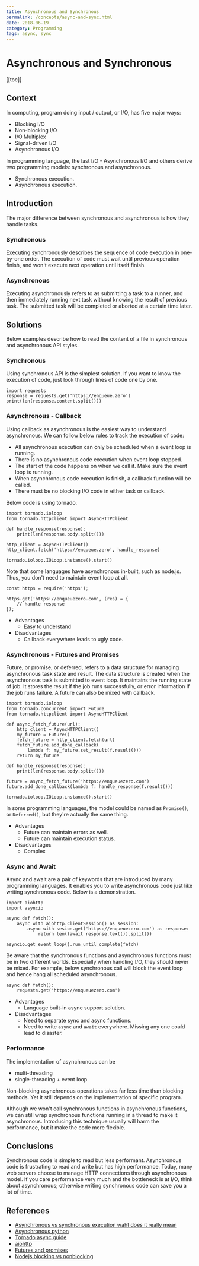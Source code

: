 ```yaml
---
title: Asynchronous and Synchronous
permalink: /concepts/async-and-sync.html
date: 2018-06-19
category: Programming
tags: async, sync
---
```


# Asynchronous and Synchronous

[[toc]]

## Context

In computing, program doing input / output, or I/O, has five major ways:

* Blocking I/O
* Non-blocking I/O
* I/O Multiplex
* Signal-driven I/O
* Asynchronous I/O

In programming language, the last I/O - Asynchronous I/O and others derive two programming models: synchronous and asynchronous.

* Synchronous execution.
* Asynchronous execution.

## Introduction

The major difference between synchronous and asynchronous is how they handle tasks.

### Synchronous

Executing synchronously describes the sequence of code execution in one-by-one order. The execution of code must wait until previous operation finish, and won't execute next operation until itself finish.

### Asynchronous

Executing asynchronously refers to as submitting a task to a runner, and then immediately running next task without knowing the result of previous task. The submitted task will be completed or aborted at a certain time later.

## Solutions

Below examples describe how to read the content of a file in synchronous and asynchronous API styles.

### Synchronous

Using synchronous API is the simplest solution. If you want to know the execution of code, just look through lines of code one by one.

```
import requests
response = requests.get('https://enqueue.zero')
print(len(response.content.split()))
```

### Asynchronous - Callback

Using callback as asynchronous is the easiest way to understand asynchronous. We can follow below rules to track the execution of code:

* All asynchronous execution can only be scheduled when a event loop is running.
* There is no asynchronous code execution when event loop stopped.
* The start of the code happens on when we call it. Make sure the event loop is running.
* When asynchronous code execution is finish, a callback function will be called.
* There must be no blocking I/O code in either task or callback.

Below code is using tornado.

```
import tornado.ioloop
from tornado.httpclient import AsyncHTTPClient

def handle_response(response):
    print(len(response.body.split()))

http_client = AsyncHTTPClient()
http_client.fetch('https://enqueue.zero', handle_response)

tornado.ioloop.IOLoop.instance().start()
```

Note that some languages have asynchronous in-built, such as node.js. Thus, you don't need to maintain event loop at all.

```
const https = require('https');

https.get('https://enqueuezero.com', (res) = {
    // handle response
});
```

* Advantages
    * Easy to understand
* Disadvantages
    * Callback everywhere leads to ugly code.

### Asynchronous - Futures and Promises

Future, or promise, or deferred, refers to a data structure for managing asynchronous task state and result. The data structure is created when the asynchronous task is submitted to event loop. It maintains the running state of job. It stores the result if the job runs successfully, or error information if the job runs failure. A future can also be mixed with callback.

```
import tornado.ioloop
from tornado.concurrent import Future
from tornado.httpclient import AsyncHTTPClient

def async_fetch_future(url):
    http_client = AsyncHTTPClient()
    my_future = Future()
    fetch_future = http_client.fetch(url)
    fetch_future.add_done_callback(
        lambda f: my_future.set_result(f.result()))
    return my_future

def handle_response(response):
    print(len(response.body.split()))

future = async_fetch_future('https://enqueuezero.com')
future.add_done_callback(lambda f: handle_response(f.result()))

tornado.ioloop.IOLoop.instance().start()
```

In some programming languages, the model could be named as `Promise()`, or `Deferred()`, but they're actually the same thing.

* Advantages
    * Future can maintain errors as well.
    * Future can maintain execution status.
* Disadvantages
    * Complex

### Async and Await

Async and await are a pair of keywords that are introduced by many programming languages. It enables you to write asynchronous code just like writing synchronous code. Below is a demonstration.

```
import aiohttp
import asyncio

async def fetch():
    async with aiohttp.ClientSession() as session:
        async with sesion.get('https://enqueuezero.com') as response:
            return len((await response.text()).split())

asyncio.get_event_loop().run_until_complete(fetch)
```

Be aware that the synchronous functions and asynchronous functions must be in two different worlds. Especially when handling I/O, they should never be mixed. For example, below synchronous call will block the event loop and hence hang all scheduled asynchronous.

```
async def fetch():
    requests.get('https://enqueuezero.com')
```

* Advantages
    * Language built-in async support solution.
* Disadvantages
    * Need to separate sync and async functions.
    * Need to write `async` and `await` everywhere. Missing any one could lead to disaster.

### Performance

The implementation of asynchronous can be

* multi-threading
* single-threading + event loop.

Non-blocking asynchronous operations takes far less time than blocking methods. Yet it still depends on the implementation of specific program.

Although we won't call synchronous functions in asynchronous functions, we can still wrap synchronous functions running in a thread to make it asynchronous. Introducing this technique usually will harm the performance, but it make the code more flexible.

## Conclusions

Synchronous code is simple to read but less performant. Asynchronous code is frustrating to read and write but has high performance. Today, many web servers choose to manage HTTP connections through asynchronous model. If you care performance very much and the bottleneck is at I/O, think about asynchronous; otherwise writing synchronous code can save you a lot of time.

## References

* [Asynchronous vs synchronous execution waht does it really mean](https://stackoverflow.com/questions/748175/asynchronous-vs-synchronous-execution-what-does-it-really-mean)
* [Asynchronous python](https://hackernoon.com/asynchronous-python-45df84b82434)
* [Tornado async guide](https://www.tornadoweb.org/en/stable/guide/async.html)
* [aiohttp](https://aiohttp.readthedocs.io/en/stable/)
* [Futures and promises](https://en.wikipedia.org/wiki/Futures_and_promises)
* [Nodejs blocking vs nonblocking](https://nodejs.org/en/docs/guides/blocking-vs-non-blocking/)
